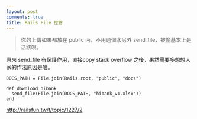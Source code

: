 ```yaml
---
layout: post
comments: true
title: Rails File 控管
---
```



> 你的上傳如果都放在 public 內，不用過個水另外 send_file，被偷基本上是活該唄。

原來 send_file 有保護作用，直接copy stack overflow 之後，果然需要多想想人家的作法原因是啥。

```
DOCS_PATH = File.join(Rails.root, "public", "docs")

def download_hibank
  send_file(File.join(DOCS_PATH, "hibank_v1.xlsx"))
end
```

http://railsfun.tw/t/topic/1227/2
